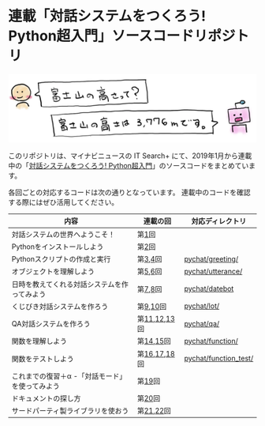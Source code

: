 # 連載「対話システムをつくろう! Python超入門」ソースコードリポジトリ

![chatimg](./img/chatimg.png)

このリポジトリは、マイナビニュースの IT Search+ にて、2019年1月から連載中の「[対話システムをつくろう! Python超入門](https://news.mynavi.jp/itsearch/series/devsoft/Python.html)」のソースコードをまとめています。

各回ごとの対応するコードは次の通りとなっています。
連載中のコードを確認する際にはぜひ活用してください。


| 内容 | 連載の回 | 対応ディレクトリ |
| --- | --- | --- |
| 対話システムの世界へようこそ！ | 第[1](https://news.mynavi.jp/itsearch/article/devsoft/4258)回 | |
| Pythonをインストールしよう | 第[2](https://news.mynavi.jp/itsearch/article/devsoft/4305)回 | |
| Pythonスクリプトの作成と実行 | 第[3](https://news.mynavi.jp/itsearch/article/devsoft/4332),[4](https://news.mynavi.jp/itsearch/article/devsoft/4347)回 | [pychat/greeting/](pychat/greeting) |
| オブジェクトを理解しよう | 第[5](https://news.mynavi.jp/itsearch/article/devsoft/4403),[6](https://news.mynavi.jp/itsearch/article/devsoft/4404)回 | [pychat/utterance/](pychat/utterance) |
| 日時を教えてくれる対話システムを作ってみよう| 第[7](https://news.mynavi.jp/itsearch/article/devsoft/4434),[8](https://news.mynavi.jp/itsearch/article/devsoft/4441)回 | [pychat/datebot](pychat/datebot/) |
| くじびき対話システムを作ろう | 第[9](https://news.mynavi.jp/itsearch/article/devsoft/4499),[10](https://news.mynavi.jp/itsearch/article/devsoft/4501)回 | [pychat/lot/](pychat/lot/) |
| QA対話システムを作ろう | 第[11](https://news.mynavi.jp/itsearch/article/devsoft/4558),[12](https://news.mynavi.jp/itsearch/article/devsoft/4571),[13](https://news.mynavi.jp/itsearch/article/devsoft/4591)回 | [pychat/qa/](pychat/qa/) |
| 関数を理解しよう | 第[14](https://news.mynavi.jp/itsearch/article/devsoft/4630),[15](https://news.mynavi.jp/itsearch/article/devsoft/4645)回 | [pychat/function/](pychat/function/) |
| 関数をテストしよう | 第[16](https://news.mynavi.jp/itsearch/article/devsoft/4695),[17](https://news.mynavi.jp/itsearch/article/devsoft/4705),[18](https://news.mynavi.jp/itsearch/article/devsoft/4715)回 | [pychat/function_test/](pychat/function_test/) |
| これまでの復習＋α -「対話モード」を使ってみよう | 第[19](https://news.mynavi.jp/itsearch/article/devsoft/4771)回 | |
| ドキュメントの探し方 | 第[20](https://news.mynavi.jp/itsearch/article/devsoft/4859)回 | |
| サードパーティ製ライブラリを使おう | 第[21](https://news.mynavi.jp/itsearch/article/devsoft/4919),[22](https://news.mynavi.jp/itsearch/article/devsoft/4920)回 | |
